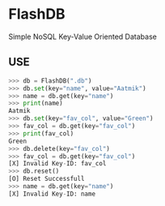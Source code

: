 # FlashDB
Simple NoSQL Key-Value Oriented Database

## USE
```python
>>> db = FlashDB(".db")
>>> db.set(key="name", value="Aatmik")
>>> name = db.get(key="name")
>>> print(name)
Aatmik
>>> db.set(key="fav_col", value="Green")
>>> fav_col = db.get(key="fav_col")
>>> print(fav_col)
Green
>>> db.delete(key="fav_col")
>>> fav_col = db.get(key="fav_col")
[X] Invalid Key-ID: fav_col
>>> db.reset()
[O] Reset Successfull
>>> name = db.get(key="name")
[X] Invalid Key-ID: name
```
